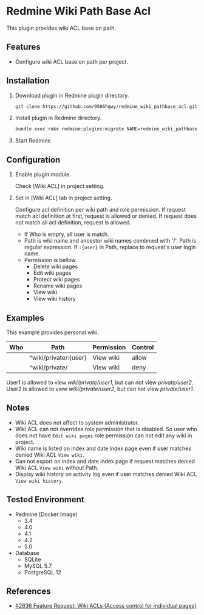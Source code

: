 # Redmine Wiki Path Base Acl

This plugin provides wiki ACL base on path.

## Features

-  Configure wiki ACL base on path per project.

## Installation

1. Download plugin in Redmine plugin directory.
   ```sh
   git clone https://github.com/9506hqwy/redmine_wiki_pathbase_acl.git
   ```
2. Install plugin in Redmine directory.
   ```sh
   bundle exec rake redmine:plugins:migrate NAME=redmine_wiki_pathbase_acl RAILS_ENV=production
   ```
3. Start Redmine

## Configuration

1. Enable plugin module.

   Check [Wiki ACL] in project setting.

2. Set in [Wiki ACL] tab in project setting.

   Configure acl definition per wiki path and role permission.
   If request match acl definition at first, request is allowed or denied.
   If request does not match all acl definition, request is allowed.

   - If Who is empry, all user is match.
   - Path is wiki name and ancestor wiki names combined with '/'.
     Path is regular expression.
     If `:{user}` in Path, replace to request's user login name.
   - Permission is bellow.
     - Delete wiki pages
     - Edit wiki pages
     - Protect wiki pages
     - Rename wiki pages
     - View wiki
     - View wiki history

## Examples

This example provides personal wiki.

| Who  | Path                  | Permission  | Control  |
| ---- | --------------------- | ----------- | -------- |
|      | ^wiki/private/:{user} | View wiki   | allow    |
|      | ^wiki/private/        | View wiki   | deny     |

User1 is allowed to view *wiki/private/user1*, but can not view *private/user2*.
User2 is allowed to view *wiki/private/user2*, but can not view *private/user1*.

## Notes

- Wiki ACL does not affect to system administrator.
- Wiki ACL can not overrides role permission that is disabled.
  So user who does not have `Edit wiki pages` role permission can not edit any wiki in project.
- Wiki name is listed on index and date index page even if user matches denied Wiki ACL `View wiki`.
- Can not export on index and date index page if request matches denied Wiki ACL `View wiki` without Path.
- Display wiki history on activity log even if user matches denied Wiki ACL `View wiki history`.

## Tested Environment

* Redmine (Docker Image)
  * 3.4
  * 4.0
  * 4.1
  * 4.2
  * 5.0
* Database
  * SQLite
  * MySQL 5.7
  * PostgreSQL 12

## References

- [#2636 Feature Request: Wiki ACLs (Access control for individual pages)](https://www.redmine.org/issues/2636)
